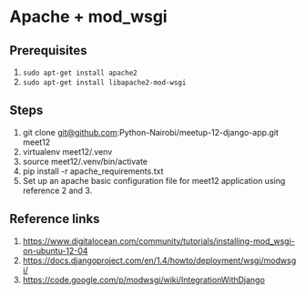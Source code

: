 Apache + mod_wsgi
================
## Prerequisites
1. `sudo apt-get install apache2`
2. `sudo apt-get install libapache2-mod-wsgi`


## Steps
1. git clone git@github.com:Python-Nairobi/meetup-12-django-app.git meet12
2. virtualenv meet12/.venv
3. source meet12/.venv/bin/activate
4. pip install -r apache_requirements.txt
5. Set up an apache basic configuration file for meet12 application
   using reference 2 and 3.




## Reference links
1. https://www.digitalocean.com/community/tutorials/installing-mod_wsgi-on-ubuntu-12-04
2. https://docs.djangoproject.com/en/1.4/howto/deployment/wsgi/modwsgi/
3. https://code.google.com/p/modwsgi/wiki/IntegrationWithDjango

